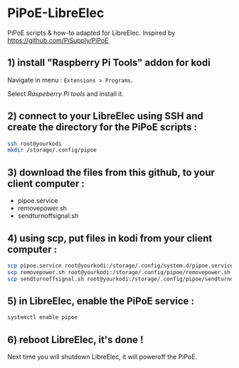 # PiPoE-LibreElec
PiPoE scripts &amp; how-to adapted for LibreElec. Inspired by https://github.com/PiSupply/PiPoE

## 1) install "Raspberry Pi Tools" addon for kodi

Navigate in menu : `Extensions > Programs`.

Select *Raspeberry Pi tools* and install it.

## 2) connect to your LibreElec using SSH and create the directory for the PiPoE scripts :

```bash
ssh root@yourkodi
mkdir /storage/.config/pipoe
```

## 3) download the files from this github, to your client computer :

* pipoe.service
* removepower.sh
* sendturnoffsignal.sh

## 4) using scp, put files in kodi from your client computer :

```bash
scp pipoe.service root@yourkodi:/storage/.config/system.d/pipoe.service
scp removepower.sh root@yourkodi:/storage/.config/pipoe/removepower.sh
scp sendturnoffsignal.sh root@yourkodi:/storage/.config/pipoe/sendturnoffsignal.sh
```

## 5) in LibreElec, enable the PiPoE service :

```bash
systemctl enable pipoe
```

## 6) reboot LibreElec, it's done !

Next time you will shutdown LibreElec, it will poweroff the PiPoE.
